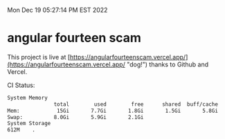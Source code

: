 Mon Dec 19 05:27:14 PM EST 2022

# angular fourteen scam


This project is live at [https://angularfourteenscam.vercel.app/](https://angularfourteenscam.vercel.app/ "dog!") thanks to Github and Vercel.

CI Status: 

```bash
System Memory
               total        used        free      shared  buff/cache   available
Mem:            15Gi       7.7Gi       1.8Gi       1.5Gi       5.8Gi       5.7Gi
Swap:          8.0Gi       5.9Gi       2.1Gi
System Storage
612M	.
```
